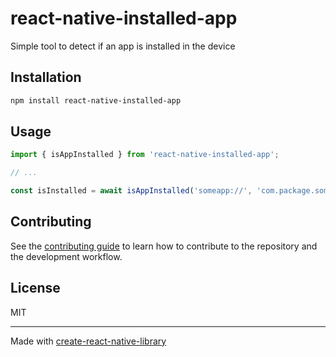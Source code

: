 # react-native-installed-app

Simple tool to detect if an app is installed in the device

## Installation

```sh
npm install react-native-installed-app
```

## Usage

```js
import { isAppInstalled } from 'react-native-installed-app';

// ...

const isInstalled = await isAppInstalled('someapp://', 'com.package.someapp');
```

## Contributing

See the [contributing guide](CONTRIBUTING.md) to learn how to contribute to the repository and the development workflow.

## License

MIT

---

Made with [create-react-native-library](https://github.com/callstack/react-native-builder-bob)
